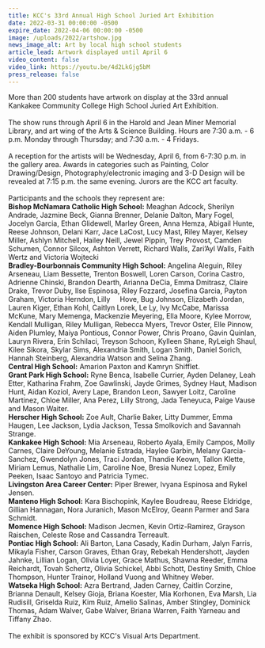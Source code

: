 ```yaml
---
title: KCC's 33rd Annual High School Juried Art Exhibition
date: 2022-03-31 00:00:00 -0500
expire_date: 2022-04-06 00:00:00 -0500
image: /uploads/2022/artshow.jpg
news_image_alt: Art by local high school students
article_lead: Artwork displayed until April 6
video_content: false
video_link: https://youtu.be/4d2LkGjg5bM
press_release: false
---
```

More than 200 students have artwork on display at the 33rd annual Kankakee Community College High School Juried Art Exhibition.<br><br>The show runs through April 6 in the Harold and Jean Miner Memorial Library, and art wing of the Arts & Science Building. Hours are 7:30 a.m. - 6 p.m. Monday through Thursday; and 7:30 a.m. - 4 Fridays.<br><br>A reception for the artists will be Wednesday, April 6, from 6-7:30 p.m. in the gallery area. Awards in categories such as Painting, Color Drawing/Design, Photography/electronic imaging and 3-D Design will be revealed at 7:15 p.m. the same evening. Jurors are the KCC art faculty.&nbsp;<br><br>Participants and the schools they represent are:<br>**Bishop McNamara Catholic High School:** Meaghan Adcock, Sherilyn Andrade, Jazmine Beck, Gianna Brenner, Delanie Dalton, Mary Fogel, Jocelyn Garcia, Ethan Glidewell, Marley Green, Anna Hemza, Abigail Hunte, Reese Johnson, Delani Karr, Jace LaCost, Lucy Mast, Riley Mayer, Kelsey Miller, Ashlyn Mitchell, Hailey Neill, Jewel Pippin, Trey Provost, Camden Schumen, Connor Silcox, Ashton Verrett, Richard Walls, Zari’Ayl Walls, Faith Wertz and Victoria Wojtecki<br>**Bradley-Bourbonnais Community High School:** Angelina Aleguin, Riley Arseneau, Liam Bessette, Trenton Boswell, Loren Carson, Corina Castro, Adrienne Chinski, Brandon Dearth, Arianna DeCia, Emma Dmitrasz, Claire Drake, Trevor Duby, Ilse Espinosa, Riley Fozzard, Josefina Garcia, Payton Graham, Victoria Herndon, Lilly &nbsp; &nbsp; Hove, Bug Johnson, Elizabeth Jordan, Lauren Kiger, Ethan Kohl, Caitlyn Lorek, Le Ly, Ivy McCabe, Marissa McKune, Mary Memenga, Mackenzie Meyering, Ella Moore, Kylee Morrow, Kendall Mulligan, Riley Mulligan, Rebecca Myers, Trevor Oster, Elle Pinnow, Aiden Plumley, Maiya Pontious, Connor Power, Chris Proano, Gavin Quinlan, Lauryn Rivera, Erin Schilaci, Treyson Schoon, Kylleen Shane, RyLeigh Shaul, Kilee Sikora, Skylar Sims, Alexandria Smith, Logan Smith, Daniel Sorich, Hannah Steinberg, Alexandria Watson and Selina Zhang.<br>**Central High School:** Amarion Paxton and Kamryn Shifflet.<br>**Grant Park High School:** Ryne Benca, Isabelle Currier, Ayden Delaney, Leah Etter, Katharina Frahm, Zoe Gawlinski, Jayde Grimes, Sydney Haut, Madison Hunt, Aidan Koziol, Avery Lape, Brandon Leon, Sawyer Loitz, Caroline Martinez, Chloe Miller, Ana Perez, Lilly Strong, Jada Teneyuca, Paige Vause and Mason Waiter.<br>**Herscher High School:** Zoe Ault, Charlie Baker, Litty Dummer, Emma Haugen, Lee Jackson, Lydia Jackson, Tessa Smolkovich and Savannah Strange.<br>**Kankakee High School:** Mia Arseneau, Roberto Ayala, Emily Campos, Molly Carnes, Claire DeYoung, Melanie Estrada, Haylee Garbin, Melany Garcia-Sanchez, Gwendolyn Jones, Traci Jordan, Thandie Keown, Tallon Klette, Miriam Lemus, Nathalie Lim, Caroline Noe, Bresia Nunez Lopez, Emily Peeken, Isaac Santoyo and Patricia Tymec.<br>**Livingston Area Career Center:** Piper Brewer, Ivyana Espinosa and Rykel Jensen.<br>**Manteno High School:** Kara Bischopink, Kaylee Boudreau, Reese Eldridge, Gillian Hannagan, Nora Juranich, Mason McElroy, Geann Parmer and Sara Schmidt.<br>**Momence High School:** Madison Jecmen, Kevin Ortiz-Ramirez, Grayson Raischen, Celeste Rose and Cassandra Terreault.<br>**Pontiac High School:** Ali Barton, Lana Casady, Kadin Durham, Jalyn Farris, Mikayla Fisher, Carson Graves, Ethan Gray, Rebekah Hendershott, Jayden Jahnke, Lillian Logan, Olivia Loyer, Grace Mathus, Shawna Reeder, Emma Reichardt, Tovah Schertz, Olivia Schickel, Abbi Schott, Destiny Smith, Chloe Thompson, Hunter Trainor, Holland Vuong and Whitney Weber.<br>**Watseka High School:** Azra Bertrand, Jaden Carney, Caitlin Corzine, Brianna Denault, Kelsey Gioja, Briana Koester, Mia Korhonen, Eva Marsh, Lia Rudisill, Griselda Ruiz, Kim Ruiz, Amelio Salinas, Amber Stingley, Dominick Thomas, Adam Walver, Gabe Walver, Briana Warren, Faith Yarneau and Tiffany Zhao.<br><br>The exhibit is sponsored by KCC's Visual Arts Department.&nbsp;<br>&nbsp;

